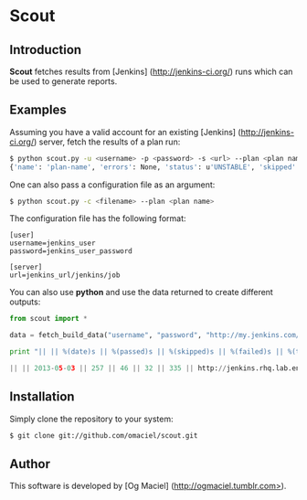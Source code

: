 Scout
=====

Introduction
------------
**Scout** fetches results from [Jenkins] (http://jenkins-ci.org/) runs which can be used to generate reports.

Examples
--------
Assuming you have a valid account for an existing [Jenkins] (http://jenkins-ci.org/) server, fetch the results of a plan run:

```bash
$ python scout.py -u <username> -p <password> -s <url> --plan <plan name>
{'name': 'plan-name', 'errors': None, 'status': u'UNSTABLE', 'skipped': 46, 'url': u'http://<server>/<plan-name>/263/', 'failed': 34, 'passed': 255, 'date': u'2013-04-30', 'total': 335}
```

One can also pass a configuration file as an argument:

```bash
$ python scout.py -c <filename> --plan <plan name>
```

The configuration file has the following format:

```
[user]
username=jenkins_user
password=jenkins_user_password

[server]
url=jenkins_url/jenkins/job
```

You can also use **python** and use the data returned to create different outputs:

```python
from scout import *

data = fetch_build_data("username", "password", "http://my.jenkins.com/job", "project-cli")

print "|| || %(date)s || %(passed)s || %(skipped)s || %(failed)s || %(total)s || %(url)s || ||" % data

|| || 2013-05-03 || 257 || 46 || 32 || 335 || http://jenkins.rhq.lab.eng.bos.redhat.com:8080/jenkins/job/katello-gui/277/ || ||
```

Installation
------------

Simply clone the repository to your system:

```bash
$ git clone git://github.com/omaciel/scout.git
```

Author
------

This software is developed by
[Og Maciel] (http://ogmaciel.tumblr.com>).
